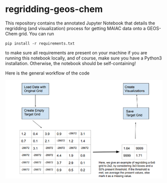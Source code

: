 # regridding-geos-chem

This repository contains the annotated Jupyter Notebook that details the regridding (and visualization) process for getting MAIAC data onto a GEOS-Chem grid.
You can run 
```
pip install -r requirements.txt
```
to make sure all requirements are present on your machine if you are running this notebook locally, and of course, make sure you have a Python3 installation. Otherwise, the notebook should be self-containing!

Here is the general workflow of the code

![workflow](https://github.com/reetahan/regridding-geos-chem/blob/main/workflow_img.png)
